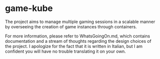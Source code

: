 # game-kube
The project aims to manage multiple gaming sessions in a scalable manner by overseeing the creation of game instances through containers.

For more information, please refer to WhatsGoingOn.md, which contains documentation and a stream of thoughts regarding the design choices of the project. I apologize for the fact that it is written in Italian, but I am confident you will have no trouble translating it on your own.
